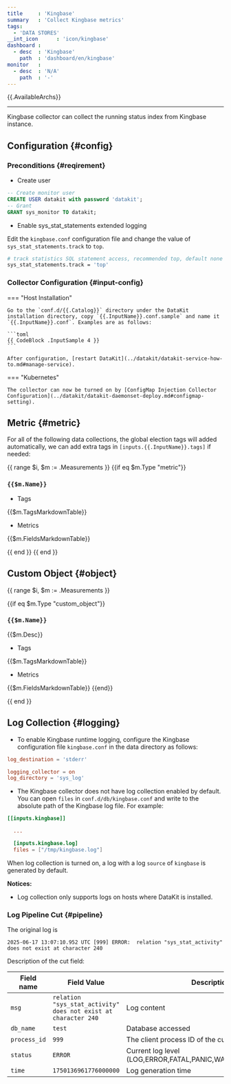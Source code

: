 ```yaml
---
title     : 'Kingbase'
summary   : 'Collect Kingbase metrics'
tags:
  - 'DATA STORES'
__int_icon      : 'icon/kingbase'
dashboard :
  - desc  : 'Kingbase'
    path  : 'dashboard/en/kingbase'
monitor   :
  - desc  : 'N/A'
    path  : '-'
---
```



{{.AvailableArchs}}

---

Kingbase collector can collect the running status index from Kingbase instance.

## Configuration {#config}

### Preconditions {#reqirement}

- Create user

```sql
-- Create monitor user
CREATE USER datakit with password 'datakit';
-- Grant
GRANT sys_monitor TO datakit;
```

- Enable sys_stat_statements extended logging

Edit the `kingbase.conf` configuration file and change the value of `sys_stat_statements.track` to `top`.

```bash
# track statistics SQL statement access, recommended top, default none 
sys_stat_statements.track = 'top'
```

### Collector Configuration {#input-config}

<!-- markdownlint-disable MD046 -->
=== "Host Installation"

    Go to the `conf.d/{{.Catalog}}` directory under the DataKit installation directory, copy `{{.InputName}}.conf.sample` and name it `{{.InputName}}.conf`. Examples are as follows:

    ```toml
    {{ CodeBlock .InputSample 4 }}
    ```

    After configuration, [restart DataKit](../datakit/datakit-service-how-to.md#manage-service).

=== "Kubernetes"

    The collector can now be turned on by [ConfigMap Injection Collector Configuration](../datakit/datakit-daemonset-deploy.md#configmap-setting).
<!-- markdownlint-enable -->

## Metric {#metric}

For all of the following data collections, the global election tags will added automatically, we can add extra tags in `[inputs.{{.InputName}}.tags]` if needed:

{{ range $i, $m := .Measurements }}
{{if eq $m.Type "metric"}}

### `{{$m.Name}}`

- Tags

{{$m.TagsMarkdownTable}}

- Metrics

{{$m.FieldsMarkdownTable}}

{{ end }}
{{ end }}

## Custom Object {#object}

{{ range $i, $m := .Measurements }}

{{if eq $m.Type "custom_object"}}

### `{{$m.Name}}`

{{$m.Desc}}

- Tags

{{$m.TagsMarkdownTable}}

- Metrics

{{$m.FieldsMarkdownTable}}
{{end}}

{{ end }}

## Log Collection {#logging}

- To enable Kingbase runtime logging, configure the Kingbase configuration file `kingbase.conf` in the data directory as follows:

```toml
log_destination = 'stderr'

logging_collector = on
log_directory = 'sys_log'
```

- The Kingbase collector does not have log collection enabled by default. You can open `files` in `conf.d/db/kingbase.conf`  and write to the absolute path of the Kingbase log file. For example:

```toml
[[inputs.kingbase]]

  ...

  [inputs.kingbase.log]
  files = ["/tmp/kingbase.log"]
```

When log collection is turned on, a log with a log `source` of `kingbase` is generated by default.

**Notices:**

- Log collection only supports logs on hosts where DataKit is installed.

### Log Pipeline Cut {#pipeline}

The original log is

``` log
2025-06-17 13:07:10.952 UTC [999] ERROR:  relation "sys_stat_activity" does not exist at character 240
```

Description of the cut field:

| Field name         | Field Value                                                      | Description                                                    |
| ---                | ---                                                              | ---                                                            |
| `msg`              | `relation "sys_stat_activity" does not exist at character 240`   | Log content                                                    |
| `db_name`          | `test`                                                           | Database accessed                                              |
| `process_id`       | `999`                                                            | The client process ID of the current connection                |
| `status`           | `ERROR`                                                          | Current log level (LOG,ERROR,FATAL,PANIC,WARNING,NOTICE,INFO)  |
| `time`             | `1750136961776000000`                                            | Log generation time                                            |
